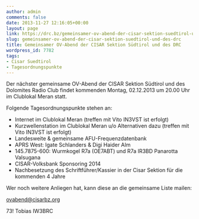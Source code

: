 ```yaml
---
author: admin
comments: false
date: 2013-11-27 12:16:05+00:00
layout: page
link: https://drc.bz/gemeinsamer-ov-abend-der-cisar-sektion-suedtirol-und-des-drc/
slug: gemeinsamer-ov-abend-der-cisar-sektion-suedtirol-und-des-drc
title: Gemeinsamer OV-Abend der CISAR Sektion Südtirol und des DRC
wordpress_id: 7782
tags:
- Cisar Suedtirol
- Tagesordnungspunkte
---
```


Der nächster gemeinsame OV-Abend der CISAR Sektion Südtirol und des Dolomites Radio Club findet kommenden Montag, 02.12.2013 um 20.00 Uhr im Clublokal Meran statt.

Folgende Tagesordnungspunkte stehen an:

- Internet im Clublokal Meran (treffen mit Vito IN3VST ist erfolgt)
- Kurzwellenstation im Clublokal Meran u/o Alternativen dazu (treffen mit Vito IN3VST ist erfolgt)
- Landesweite & gemeinsame AFU-Frequenzdatenbank
- APRS West: Igate Schlanders & Digi Haider Alm
- 145.7875-600: Wurmkogel R7a (OE7ABT) und R7a IR3BD Panarotta Valsugana
- CISAR-Volksbank Sponsoring 2014
- Nachbesetzung des Schriftführer/Kassier in der Cisar Sektion für die kommenden 4 Jahre



Wer noch weitere Anliegen hat, kann diese an die gemeinsame Liste mailen:

[ovabend@cisarbz.org](mailto:ovabend@cisarbz.org)

73!
Tobias
IW3BRC
